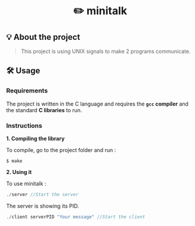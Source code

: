 <h1 align="center">
	✏️ minitalk
</h1>

## 💡 About the project

> This project is using UNIX signals to make 2 programs communicate.

## 🛠️ Usage

### Requirements

The project is written in the C language and requires the **`gcc` compiler** and the standard **C libraries** to run.

### Instructions

**1. Compiling the library**

To compile, go to the project folder and run :

```shell
$ make
```

**2. Using it**

To use minitalk :

```C
./server //Start the server
```
The server is showing its PID.
```C
./client serverPID "Your message" //Start the client
```
